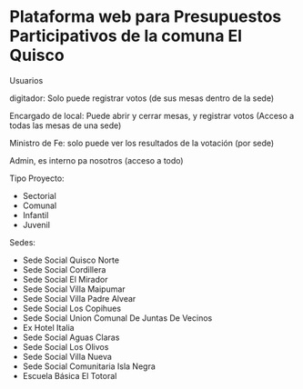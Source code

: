 # Plataforma web para Presupuestos Participativos de la comuna El Quisco

Usuarios

digitador: Solo puede registrar votos (de sus mesas dentro de la sede)

Encargado de local: Puede abrir y cerrar mesas, y registrar votos (Acceso a todas las mesas de una sede)

Ministro de Fe: solo puede ver los resultados de la votación (por sede)

Admin, es interno pa nosotros (acceso a todo)

Tipo Proyecto:

- Sectorial
- Comunal
- Infantil
- Juvenil

Sedes:

- Sede Social Quisco Norte
- Sede Social Cordillera
- Sede Social El Mirador
- Sede Social Villa Maipumar
- Sede Social Villa Padre Alvear
- Sede Social Los Copihues
- Sede Social Union Comunal De Juntas De Vecinos
- Ex Hotel Italia
- Sede Social Aguas Claras
- Sede Social Los Olivos
- Sede Social Villa Nueva
- Sede Social Comunitaria Isla Negra
- Escuela Básica El Totoral
